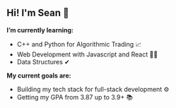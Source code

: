 ## Hi! I'm Sean 🌊

**I’m currently learning:** 
  - C++ and Python for Algorithmic Trading 📈
  - Web Development with Javascript and React 👨‍💻
  - Data Structures ✔

**My current goals are:**
  - Building my tech stack for full-stack development ⚙
  - Getting my GPA from 3.87 up to 3.9+ 📚
<!--
**sean-o-reilly/sean-o-reilly** is a ✨ _special_ ✨ repository because its `README.md` (this file) appears on your GitHub profile.

Here are some ideas to get you started:

- 🔭 I’m currently working on ...
- 🌱 I’m currently learning ...
- 👯 I’m looking to collaborate on ...
- 🤔 I’m looking for help with ...
- 💬 Ask me about ...
- 📫 How to reach me: ...
- 😄 Pronouns: ...
- ⚡ Fun fact: ...
-->


